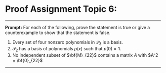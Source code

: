 # Proof Assignment Topic 6:
***

**Prompt:** For each of the following, prove the statement is true or give a counterexample to show that the statement is false.

1. Every set of four nonzero polynomials in $\mathcal{P}_3$ is a basis. 
2. $\mathcal{P}_2$ has a basis of polynomials $p(x)$ such that $p(0) = 1.$
3. No independent subset  of $\bf{M}_{22}$ contains a matrix $A$ with $A^2 = \bf{0}_{22}$
 
***

